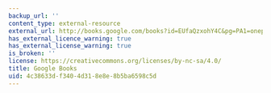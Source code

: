 ```yaml
---
backup_url: ''
content_type: external-resource
external_url: http://books.google.com/books?id=EUfaQzxohY4C&pg=PA1=onepage
has_external_licence_warning: true
has_external_license_warning: true
is_broken: ''
license: https://creativecommons.org/licenses/by-nc-sa/4.0/
title: Google Books
uid: 4c38633d-f340-4d31-8e8e-8b5ba6598c5d
---
```


